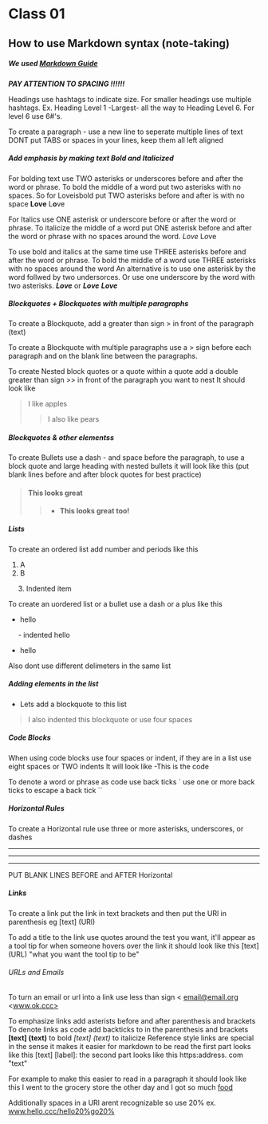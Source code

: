# Class 01

## How to use Markdown syntax (note-taking)
##### We used [Markdown Guide](https://www.markdownguide.org/basic-syntax/)

***PAY ATTENTION TO SPACING !!!!!!***

Headings use hashtags to indicate size. For smaller headings use multiple hashtags. Ex. Heading Level 1 -Largest- all the way to Heading Level 6. For level 6 use 6#'s.

To create a paragraph - use a new line to seperate multiple lines of text 
DONT put TABS or spaces in your lines, keep them all left aligned

##### Add emphasis by making text Bold and Italicized

For bolding text use TWO asterisks or underscores before and after the word or phrase. To bold the middle of a word put two asterisks with no spaces. 
So for Loveisbold put TWO asterisks before and after is with no space
**Love**
L**o**ve
 
For Italics use ONE asterisk or underscore before or after the word or phrase.
To italicize the middle of a word put ONE asterisk before and after the word or phrase with no spaces around the word.
*Love*
L*o*ve

To use bold and italics at the same time use THREE asterisks before and after the word or phrase. To bold the middle of a word use THREE asterisks with no spaces around the word
An alternative is to use one asterisk by the word follwed by two undersorces. Or use one underscore by the word with two asterisks.
***Love***
or __*Love*__
**_Love_**
 
##### Blockquotes + Blockquotes with multiple paragraphs
 
To create a Blockquote, add a greater than sign > in front of the paragraph (text)
 
To create a Blockquote with multiple paragraphs use a > sign before each paragraph and on the blank line between the paragraphs.
 
To create Nested block quotes or a quote within a quote add a double greater than sign >> in front of the paragraph you want to nest 
It should look like 

> I like apples
> 
>> I also like pears 

##### Blockquotes & other elementss

To create Bullets use a dash - and space before the paragraph, to use a block quote and large heading with nested bullets it will look like this 
(put blank lines before and after block quotes for best practice)

> #### This looks great
> 
>> - **This looks great too!**

##### Lists

To create an ordered list add number and periods like this
1. A
2. B

&nbsp;&nbsp;&nbsp;&nbsp; 3. Indented item

To create an uordered list or a bullet use a dash or a plus like this

- hello  

&nbsp;&nbsp;&nbsp;&nbsp; - indented hello

- hello

Also dont use different delimeters in the same list

##### Adding elements in the list

- Lets add a blockquote to this list
> I also indented this blockquote or use four spaces

##### Code Blocks

When using code blocks use four spaces or indent, if they are in a list use eight spaces or TWO indents 
It will look like 
-This is the code
<html>
To denote a word or phrase as code use back ticks `
use one or more back ticks to escape a back tick ``
 
##### Horizontal Rules
 
To create a Horizontal rule use three or more asterisks, underscores, or dashes
***
---
___
 
PUT BLANK LINES BEFORE and AFTER Horizontal
 
##### Links
 
To create a link put the link in text brackets and then put the URl in parenthesis
eg [text] (URl)
 
To add a title to the link use quotes around the test you want, it'll appear as a tool tip for when someone hovers over the link 
it should look like this [text] (URL) "what you want the tool tip to be"
 
###### URLs and Emails

To turn an email or url into a link use less than sign <
<email@email.org>
<www.ok.ccc>

To emphasize links add asterists before and after parenthesis and brackets
To denote links as code add backticks to in the parenthesis and brackets
**[text] (text)** to bold 
*[text] (text)* to italicize
Reference style links are special in the sense it makes it easier for markdown to be read
the first part looks like this [text] [label]: 
the second part looks like this https:address. com "text"  

For example to make this easier to read in a paragraph it should look like this
I went to the grocery store the other day and I got so much [food][1]
 
[1]: <https://www.kroger.com/> "grocery store I went to"
  
Additionally spaces in a URl arent recognizable so use 20% ex. www.hello.ccc/hello20%go20%